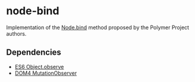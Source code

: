 # node-bind

Implementation of the [Node.bind](http://www.polymer-project.org/platform/node_bind.html) method proposed by the Polymer Project authors.

## Dependencies

* [ES6 Object.observe](http://wiki.ecmascript.org/doku.php?id=harmony:observe)
* [DOM4 MutationObserver](http://www.w3.org/TR/dom/#mutation-observers)

